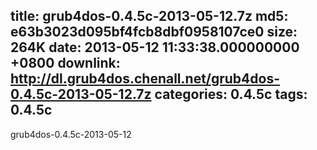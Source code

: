 title: grub4dos-0.4.5c-2013-05-12.7z
md5: e63b3023d095bf4fcb8dbf0958107ce0
size: 264K
date: 2013-05-12 11:33:38.000000000 +0800
downlink: http://dl.grub4dos.chenall.net/grub4dos-0.4.5c-2013-05-12.7z
categories: 0.4.5c
tags: 0.4.5c
---

grub4dos-0.4.5c-2013-05-12